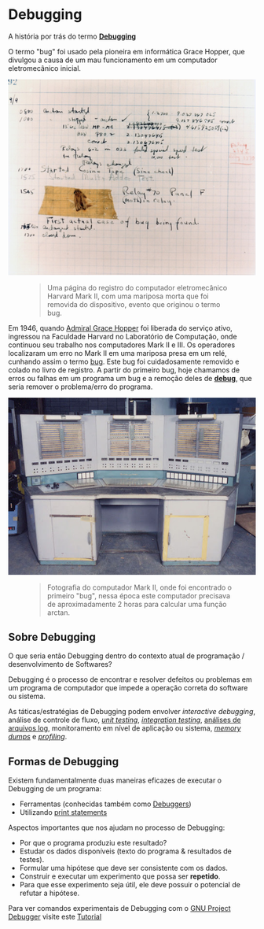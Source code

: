 # Debugging 

A história por trás do termo **[Debugging](https://en.wikipedia.org/wiki/Debugging)**

O termo "bug" foi usado pela pioneira em informática Grace Hopper, que divulgou a causa de um mau funcionamento em um computador eletromecânico inicial. 

![img](/materiais/Debugging/Imagens/bug.jpeg)

<figure>
    <blockquote>
        <p>Uma página do registro do computador eletromecânico Harvard Mark II, com uma mariposa morta que foi removida do dispositivo, evento que originou o termo bug.</p>
    </blockquote>
</figure>

Em 1946, quando [Admiral Grace Hopper](https://en.wikipedia.org/wiki/Admiral_Grace_Hopper) foi liberada do serviço ativo, ingressou na Faculdade Harvard no Laboratório de Computação, onde continuou seu trabalho nos computadores Mark II e III. Os operadores localizaram um erro no Mark II em uma mariposa presa em um relé, cunhando assim o termo [bug](https://en.wikipedia.org/wiki/Software_bug). Este bug foi cuidadosamente removido e colado no livro de registro. A partir do primeiro bug, hoje chamamos de erros ou falhas em um programa um bug e a remoção deles de **[debug](https://en.wikipedia.org/wiki/Debugging)**, que seria remover o problema/erro do programa.

![img](/materiais/Debugging/Imagens/Mark_II.jpeg)

<figure>
    <blockquote>
        <p>Fotografia do computador Mark II, onde foi encontrado o primeiro "bug", nessa época este computador precisava de aproximadamente 2 horas para calcular uma função arctan.</p>
    </blockquote>
</figure>

## Sobre Debugging

O que seria então Debugging dentro do contexto atual de programação / desenvolvimento de Softwares?

Debugging é o processo de encontrar e resolver defeitos ou problemas em um programa de computador que impede a operação correta do software ou sistema.

As táticas/estratégias de Debugging podem envolver *interactive debugging*, análise de controle de fluxo, *[unit testing](https://en.wikipedia.org/wiki/Unit_testing)*, *[integration testing](https://en.wikipedia.org/wiki/Integration_testing)*, [análises de arquivos log](https://en.wikipedia.org/wiki/Logfile), monitoramento em nível de aplicação ou sistema, *[memory dumps](https://en.wikipedia.org/wiki/Memory_dump)* e *[profiling](https://en.wikipedia.org/wiki/Profiling_(computer_programming))*.

## Formas de Debugging

Existem fundamentalmente duas maneiras eficazes de executar o Debugging de um programa:

- Ferramentas (conhecidas também como [Debuggers](https://en.wikipedia.org/wiki/Debugger))
- Utilizando [print statements](http://www.personal.psu.edu/jhm/f90/statements/print.html)

Aspectos importantes que nos ajudam no processo de Debugging:

- Por que o programa produziu este resultado?
- Estudar os dados disponíveis (texto do programa & resultados de testes).
- Formular uma hipótese que deve ser consistente com os dados.
- Construir e executar um experimento que possa ser **repetido**.
- Para que esse experimento seja útil, ele deve possuir o potencial de refutar a hipótese.

Para ver comandos experimentais de Debugging com o [GNU Project Debugger](https://www.gnu.org/software/gdb/) visite este [Tutorial](https://github.com/the-akira/IntroComp/blob/master/materiais/Debugging/GDB.md)